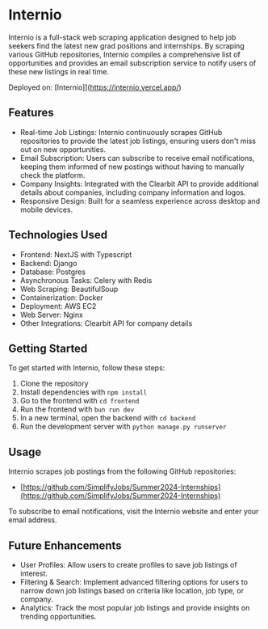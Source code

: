 # Internio

Internio is a full-stack web scraping application designed to help job seekers find the latest new grad positions and internships. By scraping various GitHub repositories, Internio compiles a comprehensive list of opportunities and provides an email subscription service to notify users of these new listings in real time.

Deployed on: [Internio]](https://internio.vercel.app/)

## Features

- Real-time Job Listings: Internio continuously scrapes GitHub repositories to provide the latest job listings, ensuring users don't miss out on new opportunities.
- Email Subscription: Users can subscribe to receive email notifications, keeping them informed of new postings without having to manually check the platform.
- Company Insights: Integrated with the Clearbit API to provide additional details about companies, including company information and logos.
- Responsive Design: Built for a seamless experience across desktop and mobile devices.

## Technologies Used
- Frontend: NextJS with Typescript
- Backend: Django
- Database: Postgres
- Asynchronous Tasks: Celery with Redis
- Web Scraping: BeautifulSoup
- Containerization: Docker
- Deployment: AWS EC2
- Web Server: Nginx
- Other Integrations: Clearbit API for company details


## Getting Started

To get started with Internio, follow these steps:

1. Clone the repository
2. Install dependencies with `npm install`
3. Go to the frontend with `cd frontend`
4. Run the frontend with `bun run dev`
5. In a new terminal, open the backend with `cd backend`
6. Run the development server with `python manage.py runserver`

## Usage

Internio scrapes job postings from the following GitHub repositories:

- [https://github.com/SimplifyJobs/Summer2024-Internships](https://github.com/SimplifyJobs/Summer2024-Internships)

To subscribe to email notifications, visit the Internio website and enter your email address.

## Future Enhancements
- User Profiles: Allow users to create profiles to save job listings of interest.
- Filtering & Search: Implement advanced filtering options for users to narrow down job listings based on criteria like location, job type, or company.
- Analytics: Track the most popular job listings and provide insights on trending opportunities.
